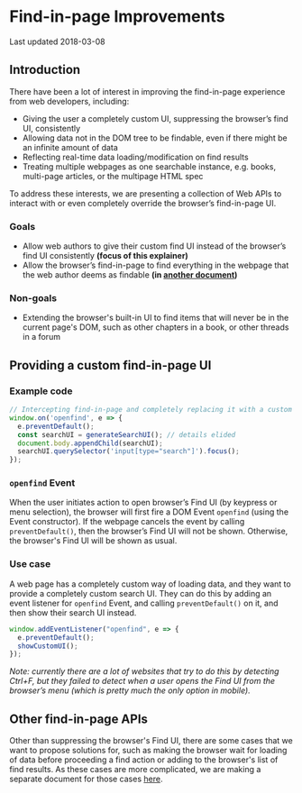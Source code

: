 # Find-in-page Improvements

Last updated 2018-03-08

## Introduction

There have been a lot of interest in improving the find-in-page experience from web developers, including:
* Giving the user a completely custom UI, suppressing the browser’s find UI, consistently
* Allowing data not in the DOM tree to be findable, even if there might be an infinite amount of data
* Reflecting real-time data loading/modification on find results
* Treating multiple webpages as one searchable instance, e.g. books, multi-page articles, or the multipage HTML spec 

To address these interests, we are presenting a collection of Web APIs to interact with or even completely override the browser’s find-in-page UI.
### Goals

* Allow web authors to give their custom find UI instead of the browser’s find UI consistently **(focus of this explainer)**
* Allow the browser’s find-in-page to find everything in the webpage that the web author deems as findable **(in [another document](explainer-extended.md))**
### Non-goals

* Extending the browser's built-in UI to find items that will never be in the current page's DOM, such as other chapters in a book, or other threads in a forum

## Providing a custom find-in-page UI


### Example code

```js
// Intercepting find-in-page and completely replacing it with a custom UI
window.on('openfind', e => {
  e.preventDefault();
  const searchUI = generateSearchUI(); // details elided
  document.body.appendChild(searchUI);
  searchUI.querySelector('input[type="search"]').focus();
});
```

### `openfind` Event

When the user initiates action to open browser’s Find UI (by keypress or menu selection), the browser will first fire a DOM Event `openfind` (using the Event constructor). If the webpage cancels the event by calling `preventDefault()`, then the browser’s Find UI will not be shown. Otherwise, the browser's Find UI will be shown as usual.

### Use case

A web page has a completely custom way of loading data, and they want to provide a completely custom search UI. They can do this by adding an event listener for `openfind` Event, and calling `preventDefault()` on it, and then show their search UI instead.
```js
window.addEventListener("openfind", e => {
  e.preventDefault();
  showCustomUI();
});
```
*Note: currently there are a lot of websites that try to do this by detecting Ctrl+F, but they failed to detect when a user opens the Find UI from the browser’s menu (which is pretty much the only option in mobile).*


## Other find-in-page APIs
Other than suppressing the browser's Find UI, there are some cases that we want to propose solutions for, such as making the browser wait for loading of data before proceeding a find action or adding to the browser's list of find results. As these cases are more complicated, we are making a separate document for those cases [here](explainer-extended.md).


